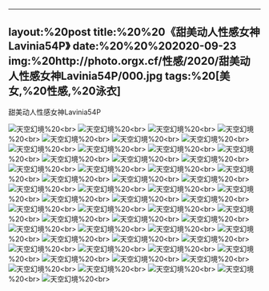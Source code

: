 ﻿---
layout:%20post
title:%20%20《甜美动人性感女神Lavinia54P》
date:%20%20%202020-09-23
img:%20http://photo.orgx.cf/性感/2020/甜美动人性感女神Lavinia54P/000.jpg
tags:%20[美女,%20性感,%20泳衣]
---

甜美动人性感女神Lavinia54P



![天空幻境](http://photo.orgx.cf/性感/2020/甜美动人性感女神Lavinia54P/001.jpg%20''天空幻境'')%20<br>
![天空幻境](http://photo.orgx.cf/性感/2020/甜美动人性感女神Lavinia54P/002.jpg%20''天空幻境'')%20<br>
![天空幻境](http://photo.orgx.cf/性感/2020/甜美动人性感女神Lavinia54P/003.jpg%20''天空幻境'')%20<br>
![天空幻境](http://photo.orgx.cf/性感/2020/甜美动人性感女神Lavinia54P/004.jpg%20''天空幻境'')%20<br>
![天空幻境](http://photo.orgx.cf/性感/2020/甜美动人性感女神Lavinia54P/005.jpg%20''天空幻境'')%20<br>
![天空幻境](http://photo.orgx.cf/性感/2020/甜美动人性感女神Lavinia54P/006.jpg%20''天空幻境'')%20<br>
![天空幻境](http://photo.orgx.cf/性感/2020/甜美动人性感女神Lavinia54P/007.jpg%20''天空幻境'')%20<br>
![天空幻境](http://photo.orgx.cf/性感/2020/甜美动人性感女神Lavinia54P/008.jpg%20''天空幻境'')%20<br>
![天空幻境](http://photo.orgx.cf/性感/2020/甜美动人性感女神Lavinia54P/009.jpg%20''天空幻境'')%20<br>
![天空幻境](http://photo.orgx.cf/性感/2020/甜美动人性感女神Lavinia54P/010.jpg%20''天空幻境'')%20<br>
![天空幻境](http://photo.orgx.cf/性感/2020/甜美动人性感女神Lavinia54P/011.jpg%20''天空幻境'')%20<br>
![天空幻境](http://photo.orgx.cf/性感/2020/甜美动人性感女神Lavinia54P/012.jpg%20''天空幻境'')%20<br>
![天空幻境](http://photo.orgx.cf/性感/2020/甜美动人性感女神Lavinia54P/013.jpg%20''天空幻境'')%20<br>
![天空幻境](http://photo.orgx.cf/性感/2020/甜美动人性感女神Lavinia54P/014.jpg%20''天空幻境'')%20<br>
![天空幻境](http://photo.orgx.cf/性感/2020/甜美动人性感女神Lavinia54P/015.jpg%20''天空幻境'')%20<br>
![天空幻境](http://photo.orgx.cf/性感/2020/甜美动人性感女神Lavinia54P/016.jpg%20''天空幻境'')%20<br>
![天空幻境](http://photo.orgx.cf/性感/2020/甜美动人性感女神Lavinia54P/017.jpg%20''天空幻境'')%20<br>
![天空幻境](http://photo.orgx.cf/性感/2020/甜美动人性感女神Lavinia54P/018.jpg%20''天空幻境'')%20<br>
![天空幻境](http://photo.orgx.cf/性感/2020/甜美动人性感女神Lavinia54P/019.jpg%20''天空幻境'')%20<br>
![天空幻境](http://photo.orgx.cf/性感/2020/甜美动人性感女神Lavinia54P/020.jpg%20''天空幻境'')%20<br>
![天空幻境](http://photo.orgx.cf/性感/2020/甜美动人性感女神Lavinia54P/021.jpg%20''天空幻境'')%20<br>
![天空幻境](http://photo.orgx.cf/性感/2020/甜美动人性感女神Lavinia54P/022.jpg%20''天空幻境'')%20<br>
![天空幻境](http://photo.orgx.cf/性感/2020/甜美动人性感女神Lavinia54P/023.jpg%20''天空幻境'')%20<br>
![天空幻境](http://photo.orgx.cf/性感/2020/甜美动人性感女神Lavinia54P/024.jpg%20''天空幻境'')%20<br>
![天空幻境](http://photo.orgx.cf/性感/2020/甜美动人性感女神Lavinia54P/025.jpg%20''天空幻境'')%20<br>
![天空幻境](http://photo.orgx.cf/性感/2020/甜美动人性感女神Lavinia54P/026.jpg%20''天空幻境'')%20<br>
![天空幻境](http://photo.orgx.cf/性感/2020/甜美动人性感女神Lavinia54P/027.jpg%20''天空幻境'')%20<br>
![天空幻境](http://photo.orgx.cf/性感/2020/甜美动人性感女神Lavinia54P/028.jpg%20''天空幻境'')%20<br>
![天空幻境](http://photo.orgx.cf/性感/2020/甜美动人性感女神Lavinia54P/029.jpg%20''天空幻境'')%20<br>
![天空幻境](http://photo.orgx.cf/性感/2020/甜美动人性感女神Lavinia54P/030.jpg%20''天空幻境'')%20<br>
![天空幻境](http://photo.orgx.cf/性感/2020/甜美动人性感女神Lavinia54P/031.jpg%20''天空幻境'')%20<br>
![天空幻境](http://photo.orgx.cf/性感/2020/甜美动人性感女神Lavinia54P/032.jpg%20''天空幻境'')%20<br>
![天空幻境](http://photo.orgx.cf/性感/2020/甜美动人性感女神Lavinia54P/033.jpg%20''天空幻境'')%20<br>
![天空幻境](http://photo.orgx.cf/性感/2020/甜美动人性感女神Lavinia54P/034.jpg%20''天空幻境'')%20<br>
![天空幻境](http://photo.orgx.cf/性感/2020/甜美动人性感女神Lavinia54P/035.jpg%20''天空幻境'')%20<br>
![天空幻境](http://photo.orgx.cf/性感/2020/甜美动人性感女神Lavinia54P/036.jpg%20''天空幻境'')%20<br>
![天空幻境](http://photo.orgx.cf/性感/2020/甜美动人性感女神Lavinia54P/037.jpg%20''天空幻境'')%20<br>
![天空幻境](http://photo.orgx.cf/性感/2020/甜美动人性感女神Lavinia54P/038.jpg%20''天空幻境'')%20<br>
![天空幻境](http://photo.orgx.cf/性感/2020/甜美动人性感女神Lavinia54P/039.jpg%20''天空幻境'')%20<br>
![天空幻境](http://photo.orgx.cf/性感/2020/甜美动人性感女神Lavinia54P/040.jpg%20''天空幻境'')%20<br>
![天空幻境](http://photo.orgx.cf/性感/2020/甜美动人性感女神Lavinia54P/041.jpg%20''天空幻境'')%20<br>
![天空幻境](http://photo.orgx.cf/性感/2020/甜美动人性感女神Lavinia54P/042.jpg%20''天空幻境'')%20<br>
![天空幻境](http://photo.orgx.cf/性感/2020/甜美动人性感女神Lavinia54P/043.jpg%20''天空幻境'')%20<br>
![天空幻境](http://photo.orgx.cf/性感/2020/甜美动人性感女神Lavinia54P/044.jpg%20''天空幻境'')%20<br>
![天空幻境](http://photo.orgx.cf/性感/2020/甜美动人性感女神Lavinia54P/045.jpg%20''天空幻境'')%20<br>
![天空幻境](http://photo.orgx.cf/性感/2020/甜美动人性感女神Lavinia54P/046.jpg%20''天空幻境'')%20<br>
![天空幻境](http://photo.orgx.cf/性感/2020/甜美动人性感女神Lavinia54P/047.jpg%20''天空幻境'')%20<br>
![天空幻境](http://photo.orgx.cf/性感/2020/甜美动人性感女神Lavinia54P/048.jpg%20''天空幻境'')%20<br>
![天空幻境](http://photo.orgx.cf/性感/2020/甜美动人性感女神Lavinia54P/049.jpg%20''天空幻境'')%20<br>
![天空幻境](http://photo.orgx.cf/性感/2020/甜美动人性感女神Lavinia54P/050.jpg%20''天空幻境'')%20<br>
![天空幻境](http://photo.orgx.cf/性感/2020/甜美动人性感女神Lavinia54P/051.jpg%20''天空幻境'')%20<br>
![天空幻境](http://photo.orgx.cf/性感/2020/甜美动人性感女神Lavinia54P/052.jpg%20''天空幻境'')%20<br>
![天空幻境](http://photo.orgx.cf/性感/2020/甜美动人性感女神Lavinia54P/053.jpg%20''天空幻境'')%20<br>
![天空幻境](http://photo.orgx.cf/性感/2020/甜美动人性感女神Lavinia54P/054.jpg%20''天空幻境'')%20<br>